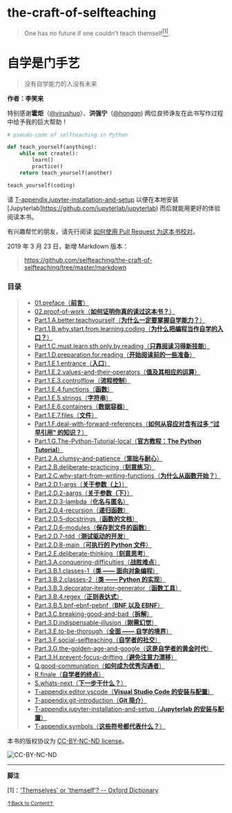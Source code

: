 # the-craft-of-selfteaching

> One has no future if one couldn't teach themself<a href='#fn1' name='fn1b'><sup>[1]</sup></a>.

# 自学是门手艺

> 没有自学能力的人没有未来

**作者：李笑来**

特别感谢**霍炬**（[@virushuo](https://github.com/virushuo)）、**洪强宁**（[@hongqn](https://github.com/hongqn)) 两位良师诤友在此书写作过程中给予我的巨大帮助！

```python
# pseudo-code of selfteaching in Python

def teach_yourself(anything):
    while not create():
        learn()
        practice()
    return teach_yourself(another)

teach_yourself(coding)
```

请 [T-appendix.jupyter-installation-and-setup](T-appendix.jupyter-installation-and-setup.ipynb) 以便在本地安装 [Jupyterlab]https://github.com/jupyterlab/jupyterlab) 而后就能用更好的体验阅读本书。

有兴趣帮忙的朋友，请先行阅读 [如何使用 Pull Request 为这本书校对](02.proof-of-work.ipynb)。

2019 年 3 月 23 日，新增 Markdown 版本：

> https://github.com/selfteaching/the-craft-of-selfteaching/tree/master/markdown

### 目录

> - [01.preface（**前言**）](01.preface.ipynb)
> - [02.proof-of-work（**如何证明你真的读过这本书？**）](02.proof-of-work.ipynb)
> - [Part.1.A.better.teachyourself（**为什么一定要掌握自学能力？**）](Part.1.A.better.teachyourself.ipynb)
> - [Part.1.B.why.start.from.learning.coding（**为什么把编程当作自学的入口？**）](Part.1.B.why.start.from.learning.coding.ipynb)
> - [Part.1.C.must.learn.sth.only.by.reading（**只靠阅读习得新技能**）](Part.1.C.must.learn.sth.only.by.reading.ipynb)
> - [Part.1.D.preparation.for.reading（**开始阅读前的一些准备**）](Part.1.D.preparation.for.reading.ipynb)
> - [Part.1.E.1.entrance（**入口**）](Part.1.E.1.entrance.ipynb)
> - [Part.1.E.2.values-and-their-operators（**值及其相应的运算**）](Part.1.E.2.values-and-their-operators.ipynb)
> - [Part.1.E.3.controlflow（**流程控制**）](Part.1.E.3.controlflow.ipynb)
> - [Part.1.E.4.functions（**函数**）](Part.1.E.4.functions.ipynb)
> - [Part.1.E.5.strings（**字符串**）](Part.1.E.5.strings.ipynb)
> - [Part.1.E.6.containers（**数据容器**）](Part.1.E.6.containers.ipynb)
> - [Part.1.E.7.files（**文件**）](Part.1.E.7.files.ipynb)
> - [Part.1.F.deal-with-forward-references（**如何从容应对含有过多 “过早引用” 的知识？**）](Part.1.F.deal-with-forward-references.ipynb)
> - [Part.1.G.The-Python-Tutorial-local（**官方教程：The Python Tutorial**）](Part.1.G.The-Python-Tutorial-local.ipynb)
> - [Part.2.A.clumsy-and-patience（**笨拙与耐心**）](Part.2.A.clumsy-and-patience.ipynb)
> - [Part.2.B.deliberate-practicing（**刻意练习**）](Part.2.B.deliberate-practicing.ipynb)
> - [Part.2.C.why-start-from-writing-functions（**为什么从函数开始？**）](Part.2.C.why-start-from-writing-functions.ipynb)
> - [Part.2.D.1-args（**关于参数（上）**）](Part.2.D.1-args.ipynb)
> - [Part.2.D.2-aargs（**关于参数（下）**）](Part.2.D.2-aargs.ipynb)
> - [Part.2.D.3-lambda（**化名与匿名**）](Part.2.D.3-lambda.ipynb)
> - [Part.2.D.4-recursion（**递归函数**）](Part.2.D.4-recursion.ipynb)
> - [Part.2.D.5-docstrings（**函数的文档**）](Part.2.D.5-docstrings.ipynb)
> - [Part.2.D.6-modules（**保存到文件的函数**）](Part.2.D.6-modules.ipynb)
> - [Part.2.D.7-tdd（**测试驱动的开发**）](Part.2.D.7-tdd.ipynb)
> - [Part.2.D.8-main（**可执行的 Python 文件**）](Part.2.D.8-main.ipynb)
> - [Part.2.E.deliberate-thinking（**刻意思考**）](Part.2.E.deliberate-thinking.ipynb)
> - [Part.3.A.conquering-difficulties（**战胜难点**）](Part.3.A.conquering-difficulties.ipynb)
> - [Part.3.B.1.classes-1（**类 —— 面向对象编程**）](Part.3.B.1.classes-1.ipynb)
> - [Part.3.B.2.classes-2（**类 —— Python 的实现**）](Part.3.B.2.classes-2.ipynb)
> - [Part.3.B.3.decorator-iterator-generator（**函数工具**）](Part.3.B.3.decorator-iterator-generator.ipynb)
> - [Part.3.B.4.regex（**正则表达式**）](Part.3.B.4.regex.ipynb)
> - [Part.3.B.5.bnf-ebnf-pebnf（**BNF 以及 EBNF**）](Part.3.B.5.bnf-ebnf-pebnf.ipynb)
> - [Part.3.C.breaking-good-and-bad（**拆解**）](Part.3.C.breaking-good-and-bad.ipynb)
> - [Part.3.D.indispensable-illusion（**刚需幻觉**）](Part.3.D.indispensable-illusion.ipynb)
> - [Part.3.E.to-be-thorough（**全面 —— 自学的境界**）](Part.3.E.to-be-thorough.ipynb)
> - [Part.3.F.social-selfteaching（**自学者的社交**）](Part.3.F.social-selfteaching.ipynb)
> - [Part.3.G.the-golden-age-and-google（**这是自学者的黄金时代**）](Part.3.G.the-golden-age-and-google.ipynb)
> - [Part.3.H.prevent-focus-drifting（**避免注意力漂移**）](Part.3.H.prevent-focus-drifting.ipynb)
> - [Q.good-communiation（**如何成为优秀沟通者**）](Q.good-communication.ipynb)
> - [R.finale（**自学者的终点**）](R.finale.ipynb)
> - [S.whats-next（**下一步干什么？**）](S.whats-next.ipynb)
> - [T-appendix.editor.vscode（**Visual Studio Code 的安装与配置**）](T-appendix.editor.vscode.ipynb)
> - [T-appendix.git-introduction（**Git 简介**）](T-appendix.git-introduction.ipynb)
> - [T-appendix.jupyter-installation-and-setup（**Jupyterlab 的安装与配置**）](T-appendix.jupyter-installation-and-setup.ipynb)
> - [T-appendix.symbols（**这些符号都代表什么？**）](T-appendix.symbols.ipynb)


本书的版权协议为 [CC-BY-NC-ND license](https://creativecommons.org/licenses/by-nc-nd/3.0/deed.zh)。

![CC-BY-NC-ND](images/CC-BY-NC-ND.png?raw=true)

-----
**脚注**

<a name='fn1'>[1]</a>：['Themselves' or 'themself'? -- Oxford Dictionary](https://en.oxforddictionaries.com/usage/themselves-or-themself)

<a href='#fn1b'><small>↑Back to Content↑</small></a>
